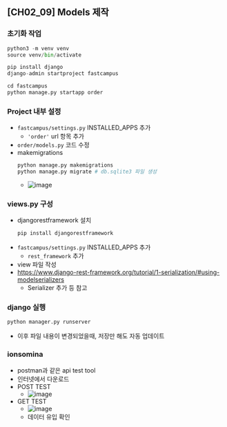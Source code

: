 ## [CH02_09] Models 제작

### 초기화 작업
```python
python3 -m venv venv
source venv/bin/activate

pip install django
django-admin startproject fastcampus

cd fastcampus
python manage.py startapp order
```

### Project 내부 설정
- `fastcampus/settings.py` INSTALLED_APPS 추가
  - `'order'` url 항목 추가
- `order/models.py` 코드 수정
- makemigrations
  ```python
  python manage.py makemigrations
  python manage.py migrate # db.sqlite3 파일 생성
  ```
  - ![image](https://user-images.githubusercontent.com/10006290/192125738-6851bfdd-0edb-40ff-8d44-4d25f1cd311a.png)

### views.py 구성
- djangorestframework 설치
  ```bash
  pip install djangorestframework
  ```
- `fastcampus/settings.py` INSTALLED_APPS 추가
  - `rest_framework` 추가
- view 파일 작성
- https://www.django-rest-framework.org/tutorial/1-serialization/#using-modelserializers
  - Serializer 추가 등 참고

### django 실행
```bash
python manager.py runserver
```
- 이후 파일 내용이 변경되었을때, 저장만 해도 자동 업데이트

### ionsomina
- postman과 같은 api test tool
- 인터넷에서 다운로드
- POST TEST
  - ![image](https://user-images.githubusercontent.com/10006290/192126526-c7ca0b3d-9811-4572-8077-1d0c0fde2255.png)
- GET TEST
  - ![image](https://user-images.githubusercontent.com/10006290/192126550-9ed7d307-adbf-4206-b30e-35759600c85f.png)
  - 데이터 유입 확인